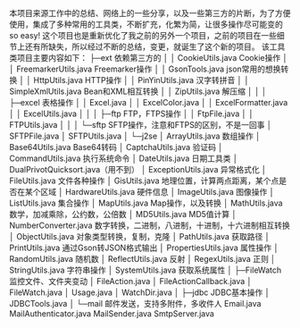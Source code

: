 本项目来源工作中的总结、网络上的一些分享，以及一些第三方的片断，为了方便使用，集成了多种常用的工具类，不断扩充，化繁为简，让很多操作尽可能变的so easy!
这个项目也是重新优化了我之前的另外一个项目，之前的项目在一些细节上还有所缺失，所以经过不断的总结，变更，就诞生了这个新的项目。
该工具类项目主要内容如下：
├─ext	依赖第三方的
│  │  CookieUtils.java Cookie操作
│  │  FreemarkerUtils.java Freemarker操作
│  │  GsonTools.java json常用的想换转换
│  │  HttpUtils.java HTTP操作
│  │  PinYinUtils.java 汉字转拼音
│  │  SimpleXmlUtils.java Bean和XML相互转换
│  │  ZipUtils.java	解压缩
│  │
│  ├─excel 表格操作
│  │      Excel.java
│  │      ExcelColor.java
│  │      ExcelFormatter.java
│  │      ExcelUtils.java
│  │
│  ├─ftp FTP，FTPS操作
│  │      FtpFile.java
│  │      FTPUtils.java
│  │
│  └─sftp	SFTP操作，注意和FTPS的区别，不是一回事
│          SFTPFile.java
│          SFTPUtils.java
│
└─j2se
    │  ArrayUtils.java 数组操作
    │  Base64Utils.java Base64转码
    │  CaptchaUtils.java 验证码
    │  CommandUtils.java 执行系统命令
    │  DateUtils.java 日期工具类
    │  DualPrivotQuicksort.java（用不到）
    │  ExceptionUtils.java 异常格式化
    │  FileUtils.java 文件各种操作
    │  GisUtils.java 地理位置，计算两点距离，某个点是否在某个区域
    │  HardwareUtils.java 硬件信息
    │  ImageUtils.java 图像操作
    │  ListUtils.java 集合操作
    │  MapUtils.java Map操作，以及转换
    │  MathUtils.java 数学，加减乘除，公约数，公倍数
    │  MD5Utils.java MD5值计算
    │  NumberConverter.java 数字转换，二进制，八进制，十进制，十六进制相互转换
    │  ObjectUtils.java 对象类型转换，复制，克隆
    │  PathUtils.java 获取路径
    │  PrintUtils.java 通过Gson转JSON格式输出
    │  PropertiesUtils.java 属性操作
    │  RandomUtils.java 随机数
    │  ReflectUtils.java 反射
    │  RegexUtils.java 正则
    │  StringUtils.java 字符串操作
    │  SystemUtils.java 获取系统属性
    │
    ├─FileWatch 监控文件、文件夹变动
    │      FileAction.java
    │      FileActionCallback.java
    │      FileWatch.java
    │      Usage.java
    │      WatchDir.java
    │
    ├─jdbc JDBC基本操作
    │      JDBCTools.java
    │
    └─mail 邮件发送，支持多附件，多收件人
            Email.java
            MailAuthenticator.java
            MailSender.java
            SmtpServer.java